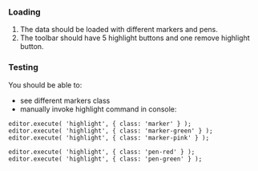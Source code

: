 ### Loading

1. The data should be loaded with different markers and pens.
2. The toolbar should have 5 highlight buttons and one remove highlight button.

### Testing

You should be able to:
- see different markers class
- manually invoke highlight command in console:

```
editor.execute( 'highlight', { class: 'marker' } );
editor.execute( 'highlight', { class: 'marker-green' } );
editor.execute( 'highlight', { class: 'marker-pink' } );

editor.execute( 'highlight', { class: 'pen-red' } );
editor.execute( 'highlight', { class: 'pen-green' } );
```
